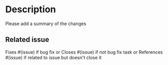 # Description

Please add a summary of the changes

## Related issue
Fixes #(issue) if bug fix
      or
Closes #(issue) if not bug fix task
      or
References #(issue) if related to issue but doesn't close it



